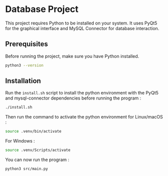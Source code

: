# Database Project

This project requires Python to be installed on your system. It uses PyQt5 for the graphical interface and MySQL Connector for database interaction.

## Prerequisites

Before running the project, make sure you have Python installed.

```sh
python3 --version
```

## Installation

Run the `install.sh` script to install the python environment with the PyQt5 and mysql-connector dependencies before running the program :

```sh
./install.sh
```

Then run the command to activate the python environment for Linux/macOS :

```sh
source .venv/bin/activate
```

For Windows :

```sh
source .venv/Scripts/activate
```

You can now run the program :

```sh
python3 src/main.py
```
